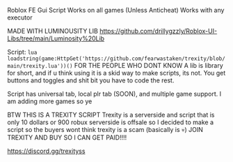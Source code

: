 Roblox FE Gui Script Works on all games (Unless Anticheat) Works with any executor

MADE WITH LUMINOUSITY LIB https://github.com/drillygzzly/Roblox-UI-Libs/tree/main/Luminosity%20Lib

Script: ```lua loadstring(game:HttpGet('https://github.com/fearwastaken/trexity/blob/main/trexity.lua'))()```
FOR THE PEOPLE WHO DONT KNOW A lib is library for short, and if u think using it is a skid way to make scripts, its not. You get buttons and toggles and shit bit you have to code the rest.

Script has universal tab, local plr tab (SOON), and multiple game support. I am adding more games so ye

BTW THIS IS A TREXITY SCRIPT Trexity is a serverside and script that is only 10 dollars or 900 robux serverside is offsale so I decided to make a script so the buyers wont think trexity is a scam (basically is 💀) JOIN TREXITY AND BUY SO I CAN GET PAID!!!!

https://discord.gg/trexityss
